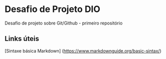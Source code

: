 # Desafio de Projeto DIO
Desafio de projeto sobre Git/Github - primeiro repositório

## Links úteis
[Sintaxe básica Markdown] (https://www.markdownguide.org/basic-sintax/)
